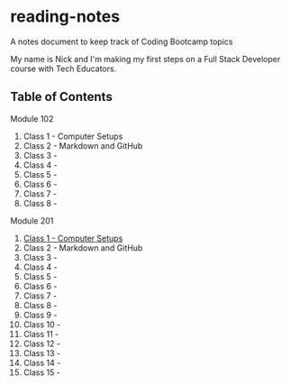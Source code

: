 # reading-notes
A notes document to keep track of Coding Bootcamp topics 
 
My name is Nick and I'm making my first steps on a Full Stack Developer course with Tech Educators. 

## Table of Contents  

Module 102

1. Class 1 - Computer Setups
2. Class 2 - Markdown and GitHub
3. Class 3 -
4. Class 4 - 
5. Class 5 - 
6. Class 6 - 
7. Class 7 - 
8. Class 8 -

Module 201

1. [Class 1 - Computer Setups]()
2. Class 2 - Markdown and GitHub
3. Class 3 -
4. Class 4 - 
5. Class 5 - 
6. Class 6 - 
7. Class 7 - 
8. Class 8 -
9. Class 9 - 
10. Class 10 -
11. Class 11 -
12. Class 12 -
13. Class 13 -
14. Class 14 -
15. Class 15 - 